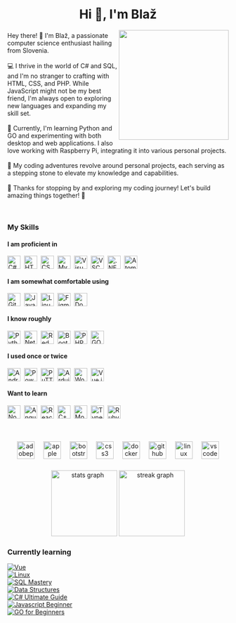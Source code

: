<h1 align="center">Hi 👋, I'm Blaž</h1>
<img align="right" height="250" src="https://user-images.githubusercontent.com/74038190/225813708-98b745f2-7d22-48cf-9150-083f1b00d6c9.gif"  />

###

<p align="left">Hey there! 👋 I'm Blaž, a passionate computer science enthusiast hailing from Slovenia.<br><br>  
💻 I thrive in the world of C# and SQL, and I'm no stranger to crafting with HTML, CSS, and PHP. While JavaScript might not be my best friend, I'm always open to exploring new languages and expanding my skill set.<br><br>  
🐍 Currently, I'm learning Python and GO and experimenting with both desktop and web applications. I also love working with Raspberry Pi, integrating it into various personal projects.<br><br>  
🚀 My coding adventures revolve around personal projects, each serving as a stepping stone to elevate my knowledge and capabilities.<br><br>  
👀 Thanks for stopping by and exploring my coding journey! Let's build amazing things together! 🚀</p><br>

###

### My Skills

#### I am proficient in
<div align="left" style="display: flex; flex-wrap: wrap; gap: 8px; align-items: center;">
  <img src="https://cdn.jsdelivr.net/gh/devicons/devicon/icons/csharp/csharp-original.svg" height="30" width="30" alt="C# logo" />
  <img src="https://cdn.jsdelivr.net/gh/devicons/devicon/icons/html5/html5-original.svg" height="30" width="30" alt="HTML5 logo" />
  <img src="https://cdn.jsdelivr.net/gh/devicons/devicon/icons/css3/css3-original.svg" height="30" width="30" alt="CSS3 logo" />
  <img src="https://cdn.simpleicons.org/mysql/4479A1" height="30" width="30" alt="MySQL logo" />
  <img src="https://cdn.jsdelivr.net/gh/devicons/devicon/icons/visualstudio/visualstudio-plain.svg" height="30" width="30" alt="Visual Studio logo" />
  <img src="https://cdn.jsdelivr.net/gh/devicons/devicon/icons/vscode/vscode-original.svg" height="30" width="30" alt="VSCode logo" />
  <img src="https://skillicons.dev/icons?i=dotnet" height="30" width="30" alt=".NET logo" />
  <img src="https://skillicons.dev/icons?i=atom" height="30" width="30" alt="Atom logo" />
</div>

#### I am somewhat comfortable using
<div align="left" style="display: flex; flex-wrap: wrap; gap: 8px; align-items: center;">
  <img src="https://skillicons.dev/icons?i=github" height="30" width="30" alt="GitHub logo" />
  <img src="https://cdn.jsdelivr.net/gh/devicons/devicon/icons/javascript/javascript-original.svg" height="30" width="30" alt="JavaScript logo" />
  <img src="https://cdn.jsdelivr.net/gh/devicons/devicon/icons/linux/linux-original.svg" height="30" width="30" alt="Linux logo" />
  <img src="https://skillicons.dev/icons?i=figma" height="30" width="30" alt="Figma logo" />
  <img src="https://cdn.simpleicons.org/docker/2496ED" height="30" width="30" alt="Docker logo" />
</div>

#### I know roughly
<div align="left" style="display: flex; flex-wrap: wrap; gap: 8px; align-items: center;">
  <img src="https://cdn.jsdelivr.net/gh/devicons/devicon/icons/python/python-original.svg" height="30" width="30" alt="Python logo" />
  <img src="https://cdn.simpleicons.org/netlify/00C7B7" height="30" width="30" alt="Netlify logo" />
  <img src="https://cdn.simpleicons.org/redhat/EE0000" height="30" width="30" alt="Red Hat logo" />
  <img src="https://cdn.simpleicons.org/bootstrap/7952B3" height="30" width="30" alt="Bootstrap logo" />
  <img src="https://cdn.jsdelivr.net/gh/devicons/devicon/icons/php/php-original.svg" height="30" width="30" alt="PHP logo" />
  <img src="https://icon.icepanel.io/Technology/svg/Go.svg" height="30" width="30" alt="GO logo" />
</div>

#### I used once or twice
<div align="left" style="display: flex; flex-wrap: wrap; gap: 8px; align-items: center; margin-bottom: 12px;">
  <img src="https://cdn.simpleicons.org/androidstudio/3DDC84" height="30" width="30" alt="Android Studio logo" />
  <img src="https://cdn.simpleicons.org/powershell/5391FE" height="30" width="30" alt="PowerShell logo" />
  <img src="https://cdn.jsdelivr.net/gh/devicons/devicon/icons/putty/putty-original.svg" height="30" width="30" alt="PuTTY logo" />
  <img src="https://cdn.simpleicons.org/arduino/00979D" height="30" width="30" alt="Arduino logo" />
  <img src="https://cdn.simpleicons.org/wordpress/21759B" height="30" width="30" alt="WordPress logo" />
  <img src="https://cdn.simpleicons.org/vuedotjs/4FC08D" height="30" width="30" alt="Vue.js logo" />
</div>

#### Want to learn
<div align="left" style="display: flex; flex-wrap: wrap; gap: 8px; align-items: center; margin-bottom: 12px;">
  <img src="https://cdn.simpleicons.org/nodedotjs/339933" height="30" width="30" alt="Node.js logo" />
  <img src="https://cdn.simpleicons.org/angular/DD0031" height="30" width="30" alt="AngularJS logo" />
  <img src="https://cdn.simpleicons.org/react/61DAFB" height="30" width="30" alt="React logo" />
  <img src="https://skillicons.dev/icons?i=cpp" height="30" width="30" alt="C++ logo" />
  <img src="https://cdn.simpleicons.org/mongodb/47A248" height="30" width="30" alt="MongoDB logo" />
  <img src="https://cdn.simpleicons.org/typescript/3178C6" height="30" width="30" alt="TypeScript logo" />
  <img src="https://cdn.simpleicons.org/ruby/CC342D" height="30" width="30" alt="Ruby logo" />
</div><br>

###

<div align="center">
  <img src="https://img.shields.io/badge/Adobe Premiere Pro-9999FF?logo=adobepremierepro&logoColor=black&style=for-the-badge" height="40" alt="adobepremierepro logo"  />
  <img width="12" />
  <img src="https://img.shields.io/badge/Apple-000000?logo=apple&logoColor=white&style=for-the-badge" height="40" alt="apple logo"  />
  <img width="12" />
  <img src="https://img.shields.io/badge/Bootstrap-7952B3?logo=bootstrap&logoColor=white&style=for-the-badge" height="40" alt="bootstrap logo"  />
  <img width="12" />
  <img src="https://img.shields.io/badge/CSS3-1572B6?logo=css3&logoColor=white&style=for-the-badge" height="40" alt="css3 logo"  />
  <img width="12" />
  <img src="https://img.shields.io/badge/Docker-2496ED?logo=docker&logoColor=white&style=for-the-badge" height="40" alt="docker logo"  />
  <img width="12" />
  <img src="https://img.shields.io/badge/GitHub-181717?logo=github&logoColor=white&style=for-the-badge" height="40" alt="github logo"  />
  <img width="12" />
  <img src="https://img.shields.io/badge/Linux-FCC624?logo=linux&logoColor=black&style=for-the-badge" height="40" alt="linux logo"  />
  <img width="12" />
  <img src="https://img.shields.io/badge/Visual Studio Code-007ACC?logo=visualstudiocode&logoColor=white&style=for-the-badge" height="40" alt="vscode logo"  />
</div>

###

<div align="center">
  <img src="https://github-readme-stats.vercel.app/api?username=HribernikBlaz&hide_title=false&hide_rank=false&show_icons=true&include_all_commits=true&count_private=true&disable_animations=false&theme=tokyonight&locale=en&hide_border=false&order=1" height="150" alt="stats graph"  />
  <img src="https://streak-stats.demolab.com?user=HribernikBlaz&locale=en&mode=daily&theme=tokyonight&hide_border=false&border_radius=5&date_format=M%20j%5B,%20Y%5D&order=3" height="150" alt="streak graph"  />
</div>

### Currently learning

<div align="left">
  <div>
    <a href="https://www.youtube.com/playlist?list=PL4cUxeGkcC9hYYGbV60Vq3IXYNfDk8At1">
      <img src="https://img.shields.io/badge/Vue-25%25-red?style=for-the-badge" alt="Vue">
    </a>
  </div>
  <div>
    <a href="https://www.udemy.com/course/complete-linux-training-course-to-get-your-dream-it-job/">
      <img src="https://img.shields.io/badge/Linux-25%25-red?style=for-the-badge" alt="Linux">
    </a>
  </div>
  <div>
    <a href="https://members.codewithmosh.com/courses/enrolled/525068">
      <img src="https://img.shields.io/badge/SQL%20Mastery-37%25-yellow?style=for-the-badge" alt="SQL Mastery">
    </a>
  </div>
  <div>
    <a href="https://www.youtube.com/playlist?list=PL2_aWCzGMAwI3W_JlcBbtYTwiQSsOTa6P">
      <img src="https://img.shields.io/badge/Data%20Structures-31%25-red?style=for-the-badge" alt="Data Structures">
    </a>
  </div>
  <div>
    <a href="https://www.udemy.com/course/c-sharp-oop-ultimate-guide-project-master-class/">
      <img src="https://img.shields.io/badge/C%23%20Ultimate%20Guide-38%25-yellow?style=for-the-badge" alt="C# Ultimate Guide">
    </a>
  </div>
  <div>
    <a href="https://www.youtube.com/watch?v=lfmg-EJ8gm4">
      <img src="https://img.shields.io/badge/Javascript%20Beginner-38%25-yellow?style=for-the-badge" alt="Javascript Beginner">
    </a>
      <div>
    <a href="https://www.youtube.com/watch?v=etSN4X_fCnM&list=PL4cUxeGkcC9gC88BEo9czgyS72A3doDeM">
      <img src="https://img.shields.io/badge/GO%20Beginner-100%25-green?style=for-the-badge" alt="GO for Beginners">
    </a>
  </div>
</div>

